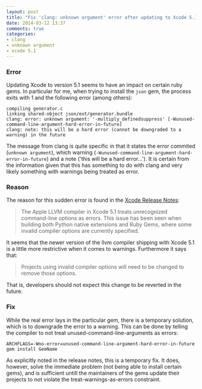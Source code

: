 ```yaml
---
layout: post
title: "Fix 'clang: unknown argument' error after updating to Xcode 5.1"
date: 2014-03-12 13:37
comments: true
categories:
- clang
- unknown argument
- xcode 5.1
---
```


### Error

Updating Xcode to version 5.1 seems to have an impact on certain ruby gems. In particular for me, when trying to install the `json` gem, the process exits with 1 and the following error (among others):

    compiling generator.c
    linking shared-object json/ext/generator.bundle
    clang: error: unknown argument: '-multiply_definedsuppress' [-Wunused-command-line-argument-hard-error-in-future]
    clang: note: this will be a hard error (cannot be downgraded to a warning) in the future

The message from clang is quite specific in that it states the error commited (`unknown argument`), which warning (`-Wunused-command-line-argument-hard-error-in-future`) and a note ('this will be a hard error...'). It is certain from the information given that this has something to do with clang and very likely something with warnings being treated as error.

### Reason

The reason for this sudden error is found in the [Xcode Release Notes](https://developer.apple.com/library/ios/releasenotes/DeveloperTools/RN-Xcode/Introduction/Introduction.html):

> The Apple LLVM compiler in Xcode 5.1 treats unrecognized command-line options as errors. This issue has been seen when building both Python native extensions and Ruby Gems, where some invalid compiler options are currently specified.

It seems that the newer version of the llvm compiler shipping with Xcode 5.1 is a little more restrictive when it comes to warnings. Furthermore it says that:

> Projects using invalid compiler options will need to be changed to remove those options.

That is, developers should not expect this change to be reverted in the future.

### Fix

While the real error lays in the particular gem, there is a temporary solution, which is to downgrade the error to a warning. This can be done by telling the compiler to not treat unused-command-line-arguments as errors:

    ARCHFLAGS=-Wno-error=unused-command-line-argument-hard-error-in-future gem install GemName

As explicitly noted in the release notes, this is a temporary fix. It does, however, solve the immediate problem (not being able to install certain gems), and is sufficient untill the maintainers of the gems update their projects to not violate the treat-warnings-as-errors constraint.
